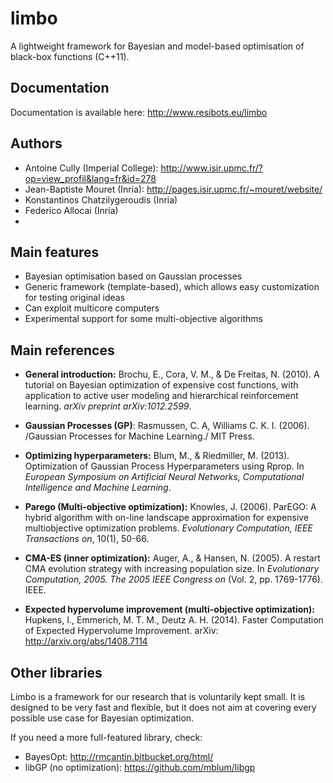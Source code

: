 limbo
=====

A lightweight framework for Bayesian and model-based optimisation of black-box functions (C++11).

Documentation
-------------
Documentation is available here: http://www.resibots.eu/limbo


Authors
------
- Antoine Cully (Imperial College): http://www.isir.upmc.fr/?op=view_profil&lang=fr&id=278
- Jean-Baptiste Mouret (Inria): http://pages.isir.upmc.fr/~mouret/website/
- Konstantinos Chatzilygeroudis (Inria)
- Federico Allocai (Inria)
- 
Main features
-------------
- Bayesian optimisation based on Gaussian processes
- Generic framework (template-based), which allows easy customization for testing original ideas
- Can exploit multicore computers
- Experimental support for some multi-objective algorithms

Main references
---------------

- **General introduction:** Brochu, E., Cora, V. M., & De Freitas, N. (2010). A tutorial on Bayesian optimization of expensive cost functions, with application to active user modeling and hierarchical reinforcement learning. *arXiv preprint arXiv:1012.2599*.

- **Gaussian Processes (GP)**: Rasmussen, C. A, Williams C. K. I. (2006). /Gaussian Processes for Machine Learning./ MIT Press. 

- **Optimizing hyperparameters:** Blum, M., & Riedmiller, M. (2013). Optimization of Gaussian Process Hyperparameters using Rprop. In *European Symposium on Artificial Neural Networks, Computational Intelligence and Machine Learning*.

- **Parego (Multi-objective optimization):** Knowles, J. (2006). ParEGO: A hybrid algorithm with on-line landscape approximation for expensive multiobjective optimization problems. *Evolutionary Computation, IEEE Transactions on*, 10(1), 50-66.

- **CMA-ES (inner optimization):** Auger, A., & Hansen, N. (2005). A restart CMA evolution strategy with increasing population size. In *Evolutionary Computation, 2005. The 2005 IEEE Congress on* (Vol. 2, pp. 1769-1776). IEEE.

- **Expected hypervolume improvement (multi-objective optimization):** Hupkens, I., Emmerich, M. T. M., Deutz A. H. (2014). Faster Computation of Expected Hypervolume Improvement. arXiv: http://arxiv.org/abs/1408.7114


Other libraries
---------------
Limbo is a framework for our research that is voluntarily kept small. It is designed to be very fast and flexible, but it does not aim at covering every possible use case for Bayesian optimization.

If you need a more full-featured library, check:
- BayesOpt: http://rmcantin.bitbucket.org/html/
- libGP (no optimization): https://github.com/mblum/libgp

